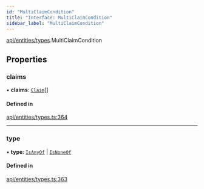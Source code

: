 ```yaml
---
id: "MultiClaimCondition"
title: "Interface: MultiClaimCondition"
sidebar_label: "MultiClaimCondition"
---
```


[api/entities/types](../../../../../modules/API/Entities/Types/Types.md).MultiClaimCondition

## Properties

### claims

• **claims**: [`Claim`](../../../../../modules/API/Entities/Types/Types.md#claim)[]

#### Defined in

[api/entities/types.ts:364](https://github.com/PolymeshAssociation/polymesh-sdk/blob/49a0066c3/src/api/entities/types.ts#L364)

___

### type

• **type**: [`IsAnyOf`](../../../../../enums/API/Entities/Types/ConditionType/ConditionType.md#isanyof) \| [`IsNoneOf`](../../../../../enums/API/Entities/Types/ConditionType/ConditionType.md#isnoneof)

#### Defined in

[api/entities/types.ts:363](https://github.com/PolymeshAssociation/polymesh-sdk/blob/49a0066c3/src/api/entities/types.ts#L363)

